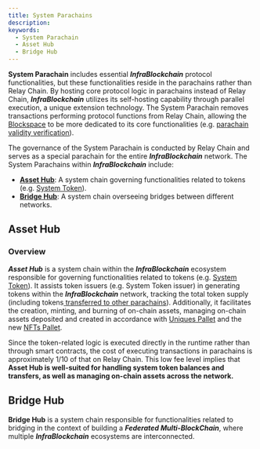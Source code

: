 ```yaml
---
title: System Parachains
description:
keywords:
  - System Parachain
  - Asset Hub
  - Bridge Hub
---
```


**System Parachain** includes essential **_InfraBlockchain_** protocol functionalities, but these functionalities reside in the parachains rather than Relay Chain. By hosting core protocol logic in parachains instead of Relay Chain, **_InfraBlockchain_** utilizes its self-hosting capability through parallel execution, a unique extension technology. The System Parachain removes transactions performing protocol functions from Relay Chain, allowing the [Blockspace](../architecture.md#block-space) to be more dedicated to its core functionalities (e.g. [parachain validity verification](../architecture.md#parachain-state-transition)).

The governance of the System Parachain is conducted by Relay Chain and serves as a special parachain for the entire **_InfraBlockchain_** network. The System Parachains within **_InfraBlockchain_** include:

- **[Asset Hub](#asset-hub)**: A system chain governing functionalities related to tokens (e.g. [System Token](../../protocol/system-token.md)).
- **[Bridge Hub](#bridge-hub)**: A system chain overseeing bridges between different networks.

## Asset Hub

### Overview

**_Asset Hub_** is a system chain within the **_InfraBlockchain_** ecosystem responsible for governing functionalities related to tokens (e.g. [System Token](../../protocol/system-token.md)). It assists token issuers (e.g. System Token issuer) in generating tokens within the **_InfraBlockchain_** network, tracking the total token supply (including tokens[ transferred to other parachains](../../../tutorials/build/transfer-assets-with-xcm.md)). Additionally, it facilitates the creation, minting, and burning of on-chain assets, managing on-chain assets deposited and created in accordance with [Uniques Pallet](https://github.com/InfraBlockchain/infrablockchain-substrate/tree/822bc6c9706774a98122eb432f412b871a98a4bd/substrate/frame/uniques) and the new [NFTs Pallet](https://github.com/InfraBlockchain/infrablockchain-substrate/tree/822bc6c9706774a98122eb432f412b871a98a4bd/substrate/frame/nfts).

Since the token-related logic is executed directly in the runtime rather than through smart contracts, the cost of executing transactions in parachains is approximately 1/10 of that on Relay Chain. This low fee level implies that **Asset Hub is well-suited for handling system token balances and transfers, as well as managing on-chain assets across the network.**

## Bridge Hub

**Bridge Hub** is a system chain responsible for functionalities related to bridging in the context of building a 
**_Federated Multi-BlockChain_**, where multiple **_InfraBlockchain_** ecosystems are interconnected.

